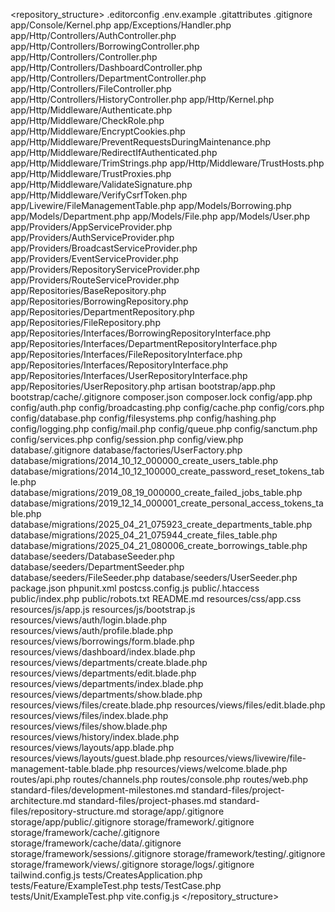<repository_structure>
.editorconfig
.env.example
.gitattributes
.gitignore
app/Console/Kernel.php
app/Exceptions/Handler.php
app/Http/Controllers/AuthController.php
app/Http/Controllers/BorrowingController.php
app/Http/Controllers/Controller.php
app/Http/Controllers/DashboardController.php
app/Http/Controllers/DepartmentController.php
app/Http/Controllers/FileController.php
app/Http/Controllers/HistoryController.php
app/Http/Kernel.php
app/Http/Middleware/Authenticate.php
app/Http/Middleware/CheckRole.php
app/Http/Middleware/EncryptCookies.php
app/Http/Middleware/PreventRequestsDuringMaintenance.php
app/Http/Middleware/RedirectIfAuthenticated.php
app/Http/Middleware/TrimStrings.php
app/Http/Middleware/TrustHosts.php
app/Http/Middleware/TrustProxies.php
app/Http/Middleware/ValidateSignature.php
app/Http/Middleware/VerifyCsrfToken.php
app/Livewire/FileManagementTable.php
app/Models/Borrowing.php
app/Models/Department.php
app/Models/File.php
app/Models/User.php
app/Providers/AppServiceProvider.php
app/Providers/AuthServiceProvider.php
app/Providers/BroadcastServiceProvider.php
app/Providers/EventServiceProvider.php
app/Providers/RepositoryServiceProvider.php
app/Providers/RouteServiceProvider.php
app/Repositories/BaseRepository.php
app/Repositories/BorrowingRepository.php
app/Repositories/DepartmentRepository.php
app/Repositories/FileRepository.php
app/Repositories/Interfaces/BorrowingRepositoryInterface.php
app/Repositories/Interfaces/DepartmentRepositoryInterface.php
app/Repositories/Interfaces/FileRepositoryInterface.php
app/Repositories/Interfaces/RepositoryInterface.php
app/Repositories/Interfaces/UserRepositoryInterface.php
app/Repositories/UserRepository.php
artisan
bootstrap/app.php
bootstrap/cache/.gitignore
composer.json
composer.lock
config/app.php
config/auth.php
config/broadcasting.php
config/cache.php
config/cors.php
config/database.php
config/filesystems.php
config/hashing.php
config/logging.php
config/mail.php
config/queue.php
config/sanctum.php
config/services.php
config/session.php
config/view.php
database/.gitignore
database/factories/UserFactory.php
database/migrations/2014_10_12_000000_create_users_table.php
database/migrations/2014_10_12_100000_create_password_reset_tokens_table.php
database/migrations/2019_08_19_000000_create_failed_jobs_table.php
database/migrations/2019_12_14_000001_create_personal_access_tokens_table.php
database/migrations/2025_04_21_075923_create_departments_table.php
database/migrations/2025_04_21_075944_create_files_table.php
database/migrations/2025_04_21_080006_create_borrowings_table.php
database/seeders/DatabaseSeeder.php
database/seeders/DepartmentSeeder.php
database/seeders/FileSeeder.php
database/seeders/UserSeeder.php
package.json
phpunit.xml
postcss.config.js
public/.htaccess
public/index.php
public/robots.txt
README.md
resources/css/app.css
resources/js/app.js
resources/js/bootstrap.js
resources/views/auth/login.blade.php
resources/views/auth/profile.blade.php
resources/views/borrowings/form.blade.php
resources/views/dashboard/index.blade.php
resources/views/departments/create.blade.php
resources/views/departments/edit.blade.php
resources/views/departments/index.blade.php
resources/views/departments/show.blade.php
resources/views/files/create.blade.php
resources/views/files/edit.blade.php
resources/views/files/index.blade.php
resources/views/files/show.blade.php
resources/views/history/index.blade.php
resources/views/layouts/app.blade.php
resources/views/layouts/guest.blade.php
resources/views/livewire/file-management-table.blade.php
resources/views/welcome.blade.php
routes/api.php
routes/channels.php
routes/console.php
routes/web.php
standard-files/development-milestones.md
standard-files/project-architecture.md
standard-files/project-phases.md
standard-files/repository-structure.md
storage/app/.gitignore
storage/app/public/.gitignore
storage/framework/.gitignore
storage/framework/cache/.gitignore
storage/framework/cache/data/.gitignore
storage/framework/sessions/.gitignore
storage/framework/testing/.gitignore
storage/framework/views/.gitignore
storage/logs/.gitignore
tailwind.config.js
tests/CreatesApplication.php
tests/Feature/ExampleTest.php
tests/TestCase.php
tests/Unit/ExampleTest.php
vite.config.js
</repository_structure>